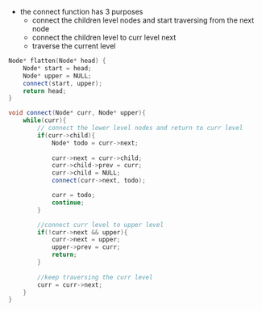 - the connect function has 3 purposes
  - connect the children level nodes and start traversing from the next node
  - connect the children level to curr level next
  - traverse the current level

```cpp
Node* flatten(Node* head) {
    Node* start = head;
    Node* upper = NULL;
    connect(start, upper);
    return head;
}

void connect(Node* curr, Node* upper){ 
    while(curr){
        // connect the lower level nodes and return to curr level
        if(curr->child){ 
            Node* todo = curr->next; 
            
            curr->next = curr->child; 
            curr->child->prev = curr;
            curr->child = NULL;       
            connect(curr->next, todo); 

            curr = todo;
            continue;
        }

        //connect curr level to upper level 
        if(!curr->next && upper){
            curr->next = upper;
            upper->prev = curr;
            return;
        } 
        
        //keep traversing the curr level
        curr = curr->next; 
    }  
}
 ```
